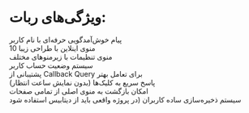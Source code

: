 # ویژگی‌های ربات:
پیام خوش‌آمدگویی حرفه‌ای با نام کاربر  
10 منوی اینلاین با طراحی زیبا  
منوی تنظیمات با زیرمنوهای مختلف  
سیستم وضعیت حساب کاربر  
پشتیبانی از Callback Query برای تعامل بهتر  
پاسخ سریع به کلیک‌ها (بدون نمایش ساعت انتظار)  
امکان بازگشت به منوی اصلی از تمامی صفحات  
سیستم ذخیره‌سازی ساده کاربران (در پروژه واقعی باید از دیتابیس استفاده شود  
